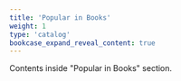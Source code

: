 ```yaml
---
title: 'Popular in Books'
weight: 1
type: 'catalog'
bookcase_expand_reveal_content: true
---
```


Contents inside "Popular in Books" section.

